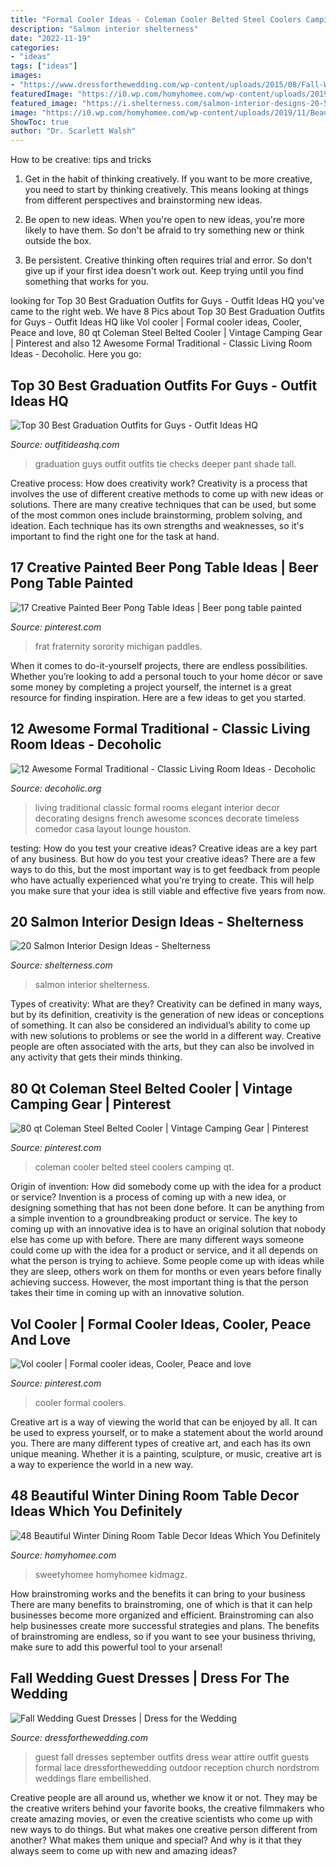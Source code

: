 ```yaml
---
title: "Formal Cooler Ideas - Coleman Cooler Belted Steel Coolers Camping Qt"
description: "Salmon interior shelterness"
date: "2022-11-19"
categories:
- "ideas"
tags: ["ideas"]
images:
- "https://www.dressforthewedding.com/wp-content/uploads/2015/08/Fall-Wedding-Guest-Dresses.jpg"
featuredImage: "https://i0.wp.com/homyhomee.com/wp-content/uploads/2019/11/Beautiful-Winter-Dining-Room-Table-Decor-Ideas-Which-You-Definitely-Like-46.jpg?ssl=1"
featured_image: "https://i.shelterness.com/salmon-interior-designs-20-500x630.jpg"
image: "https://i0.wp.com/homyhomee.com/wp-content/uploads/2019/11/Beautiful-Winter-Dining-Room-Table-Decor-Ideas-Which-You-Definitely-Like-46.jpg?ssl=1"
ShowToc: true
author: "Dr. Scarlett Walsh"
---
```



How to be creative: tips and tricks
1. Get in the habit of thinking creatively. If you want to be more creative, you need to start by thinking creatively. This means looking at things from different perspectives and brainstorming new ideas.
2. Be open to new ideas. When you're open to new ideas, you're more likely to have them. So don't be afraid to try something new or think outside the box.

3. Be persistent. Creative thinking often requires trial and error. So don't give up if your first idea doesn't work out. Keep trying until you find something that works for you.

	

		
looking for Top 30 Best Graduation Outfits for Guys - Outfit Ideas HQ you've came to the right web. We have 8 Pics about Top 30 Best Graduation Outfits for Guys - Outfit Ideas HQ like Vol cooler | Formal cooler ideas, Cooler, Peace and love, 80 qt Coleman Steel Belted Cooler | Vintage Camping Gear | Pinterest and also 12 Awesome Formal Traditional - Classic Living Room Ideas - Decoholic. Here you go:
		
    
## Top 30 Best Graduation Outfits For Guys - Outfit Ideas HQ

<img loading=lazy src="http://outfitideashq.com/wp-content/uploads/2016/06/graduation-outfit-ideas-for-guys-9.jpg" onerror="this.onerror=null;this.src='https://tse3.mm.bing.net/th?id=OIP.u3oFPAVXOHy7x8PxQwYxVwHaLH&amp;pid=15.1';" alt="Top 30 Best Graduation Outfits for Guys - Outfit Ideas HQ">

_Source: outfitideashq.com_

>graduation guys outfit outfits tie checks deeper pant shade tall. 

	

Creative process: How does creativity work?
Creativity is a process that involves the use of different creative methods to come up with new ideas or solutions. There are many creative techniques that can be used, but some of the most common ones include brainstorming, problem solving, and ideation. Each technique has its own strengths and weaknesses, so it's important to find the right one for the task at hand.

    
## 17 Creative Painted Beer Pong Table Ideas | Beer Pong Table Painted

<img loading=lazy src="https://i.pinimg.com/originals/d7/9f/df/d79fdfaa1e8d1e1e06ff486649f184b3.jpg" onerror="this.onerror=null;this.src='https://tse2.mm.bing.net/th?id=OIP.hWzre6HToqnWP06eXhxglgHaJ4&amp;pid=15.1';" alt="17 Creative Painted Beer Pong Table Ideas | Beer pong table painted">

_Source: pinterest.com_

>frat fraternity sorority michigan paddles. 

	

When it comes to do-it-yourself projects, there are endless possibilities. Whether you’re looking to add a personal touch to your home décor or save some money by completing a project yourself, the internet is a great resource for finding inspiration. Here are a few ideas to get you started.

    
## 12 Awesome Formal Traditional - Classic Living Room Ideas - Decoholic

<img loading=lazy src="http://decoholic.org/wp-content/uploads/2013/05/Formal_4_Traditional_classic_Living_Room.jpg" onerror="this.onerror=null;this.src='https://tse2.mm.bing.net/th?id=OIP.m60Rj8jrx1xUDdh1epxGhAHaE8&amp;pid=15.1';" alt="12 Awesome Formal Traditional - Classic Living Room Ideas - Decoholic">

_Source: decoholic.org_

>living traditional classic formal rooms elegant interior decor decorating designs french awesome sconces decorate timeless comedor casa layout lounge houston. 

	

testing: How do you test your creative ideas?
Creative ideas are a key part of any business. But how do you test your creative ideas? There are a few ways to do this, but the most important way is to get feedback from people who have actually experienced what you're trying to create. This will help you make sure that your idea is still viable and effective five years from now.

    
## 20 Salmon Interior Design Ideas - Shelterness

<img loading=lazy src="https://i.shelterness.com/salmon-interior-designs-20-500x630.jpg" onerror="this.onerror=null;this.src='https://tse4.mm.bing.net/th?id=OIP.-RLV5mIyOOa9p6skpVS8jgHaJV&amp;pid=15.1';" alt="20 Salmon Interior Design Ideas - Shelterness">

_Source: shelterness.com_

>salmon interior shelterness. 

	

Types of creativity: What are they?
Creativity can be defined in many ways, but by its definition, creativity is the generation of new ideas or conceptions of something. It can also be considered an individual’s ability to come up with new solutions to problems or see the world in a different way. Creative people are often associated with the arts, but they can also be involved in any activity that gets their minds thinking.

    
## 80 Qt Coleman Steel Belted Cooler | Vintage Camping Gear | Pinterest

<img loading=lazy src="https://s-media-cache-ak0.pinimg.com/736x/b1/65/ee/b165eef17f4cb5b5f09da8145325cae9.jpg" onerror="this.onerror=null;this.src='https://tse3.mm.bing.net/th?id=OIP.2etMviEX9lqTXUPMWHtwEQHaFj&amp;pid=15.1';" alt="80 qt Coleman Steel Belted Cooler | Vintage Camping Gear | Pinterest">

_Source: pinterest.com_

>coleman cooler belted steel coolers camping qt. 

	

Origin of invention: How did somebody come up with the idea for a product or service?
Invention is a process of coming up with a new idea, or designing something that has not been done before. It can be anything from a simple invention to a groundbreaking product or service. The key to coming up with an innovative idea is to have an original solution that nobody else has come up with before. There are many different ways someone could come up with the idea for a product or service, and it all depends on what the person is trying to achieve. Some people come up with ideas while they are sleep, others work on them for months or even years before finally achieving success. However, the most important thing is that the person takes their time in coming up with an innovative solution.

    
## Vol Cooler | Formal Cooler Ideas, Cooler, Peace And Love

<img loading=lazy src="https://i.pinimg.com/originals/4e/e3/52/4ee352af2023d56dad3fa0d2c9276b4d.jpg" onerror="this.onerror=null;this.src='https://tse2.mm.bing.net/th?id=OIP.jBAkRZsPQTXxCDt2G7uJMQHaHa&amp;pid=15.1';" alt="Vol cooler | Formal cooler ideas, Cooler, Peace and love">

_Source: pinterest.com_

>cooler formal coolers. 

	

Creative art is a way of viewing the world that can be enjoyed by all. It can be used to express yourself, or to make a statement about the world around you. There are many different types of creative art, and each has its own unique meaning. Whether it is a painting, sculpture, or music, creative art is a way to experience the world in a new way.

    
## 48 Beautiful Winter Dining Room Table Decor Ideas Which You Definitely

<img loading=lazy src="https://i0.wp.com/homyhomee.com/wp-content/uploads/2019/11/Beautiful-Winter-Dining-Room-Table-Decor-Ideas-Which-You-Definitely-Like-46.jpg?ssl=1" onerror="this.onerror=null;this.src='https://tse4.mm.bing.net/th?id=OIP.jzUFKfmj4jNKB_tOUjnrWwHaIn&amp;pid=15.1';" alt="48 Beautiful Winter Dining Room Table Decor Ideas Which You Definitely">

_Source: homyhomee.com_

>sweetyhomee homyhomee kidmagz. 

	

How brainstroming works and the benefits it can bring to your business
There are many benefits to brainstroming, one of which is that it can help businesses become more organized and efficient. Brainstroming can also help businesses create more successful strategies and plans. The benefits of brainstroming are endless, so if you want to see your business thriving, make sure to add this powerful tool to your arsenal!

    
## Fall Wedding Guest Dresses | Dress For The Wedding

<img loading=lazy src="https://www.dressforthewedding.com/wp-content/uploads/2015/08/Fall-Wedding-Guest-Dresses.jpg" onerror="this.onerror=null;this.src='https://tse3.mm.bing.net/th?id=OIP.CkQT4xunjxNBFzBoRPvp2gHaOB&amp;pid=15.1';" alt="Fall Wedding Guest Dresses | Dress for the Wedding">

_Source: dressforthewedding.com_

>guest fall dresses september outfits dress wear attire outfit guests formal lace dressforthewedding outdoor reception church nordstrom weddings flare embellished. 

	

Creative people are all around us, whether we know it or not. They may be the creative writers behind your favorite books, the creative filmmakers who create amazing movies, or even the creative scientists who come up with new ways to do things. But what makes one creative person different from another? What makes them unique and special? And why is it that they always seem to come up with new and amazing ideas?

